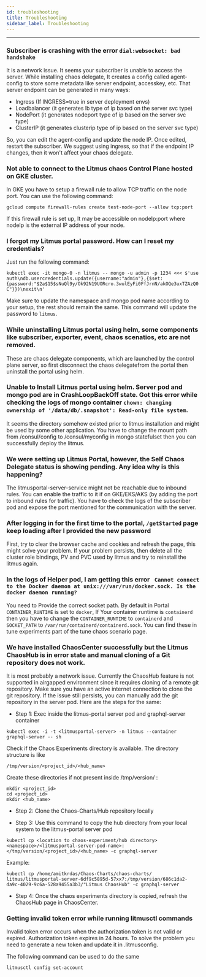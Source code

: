```yaml
---
id: troubleshooting
title: Troubleshooting
sidebar_label: Troubleshooting
---
```


---

### Subscriber is crashing with the error `dial:websocket: bad handshake`

It is a network issue. It seems your subscriber is unable to access the server.
While installing chaos delegate, It creates a config called agent-config to store some metadata like server endpoint, accesskey, etc. That server endpoint can be generated in many ways:

- Ingress (If INGRESS=true in server deployment envs)
- Loadbalancer (it generates lb type of ip based on the server svc type)
- NodePort (it generates nodeport type of ip based on the server svc type)
- ClusterIP (it generates clusterip type of ip based on the server svc type)

So, you can edit the agent-config and update the node IP. Once edited, restart the subscriber.
We suggest using ingress, so that if the endpoint IP changes, then it won't affect your chaos delegate.

### Not able to connect to the Litmus chaos Control Plane hosted on GKE cluster.

In GKE you have to setup a firewall rule to allow TCP traffic on the node port. You can use the following command:

`gcloud compute firewall-rules create test-node-port --allow tcp:port`

If this firewall rule is set up, It may be accessible on nodeIp:port where nodeIp is the external IP address of your node.

### I forgot my Litmus portal password. How can I reset my credentials?

Just run the following command:

`kubectl exec -it mongo-0 -n litmus -- mongo -u admin -p 1234 <<< $'use auth\ndb.usercredentials.update({username:"admin"},{$set:{password:"$2a$15$sNuQl9y/Ok92N19UORcro.3wulEyFi0FfJrnN/akOQe3uxTZAzQ0C"}})\nexit\n'`

Make sure to update the namespace and mongo pod name according to your setup, the rest should remain the same. This command will update the password to `litmus`.

### While uninstalling Litmus portal using helm, some components like subscriber, exporter, event, chaos scenatios, etc are not removed.

These are chaos delegate components, which are launched by the control plane server, so first disconnect the chaos delegatefrom the portal then uninstall the portal using helm.

### Unable to Install Litmus portal using helm. Server pod and mongo pod are in CrashLoopBackOff state. Got this error while checking the logs of mongo container `chown: changing ownership of '/data/db/.snapshot': Read-only file system`.

It seems the directory somehow existed prior to litmus installation and might be used by some other application.
You have to change the mount path from /consul/config to /consul/myconfig in mongo statefulset then you can successfully deploy the litmus.

### We were setting up Litmus Portal, however, the Self Chaos Delegate status is showing pending. Any idea why is this happening?

The litmusportal-server-service might not be reachable due to inbound rules. You can enable the traffic to it if on GKE/EKS/AKS (by adding the port to inbound rules for traffic).
You have to check the logs of the subscriber pod and expose the port mentioned for the communication with the server.

### After logging in for the first time to the portal, `/getStarted` page keep loading after I provided the new password

First, try to clear the browser cache and cookies and refresh the page, this might solve your problem.
If your problem persists, then delete all the cluster role bindings, PV and PVC used by litmus and try to reinstall the litmus again.

### In the logs of Helper pod, I am getting this error ` Cannot connect to the Docker daemon at unix:///var/run/docker.sock. Is the docker daemon running?`

You need to Provide the correct socket path. By default in Portal `CONTAINER_RUNTIME` is set to `docker`,
If Your container runtime is `containerd` then you have to change the `CONTAINER_RUNTIME` to `containerd` and `SOCKET_PATH` to `/var/run/containerd/containerd.sock`.
You can find these in tune experiments part of the tune chaos scenario page.

### We have installed ChaosCenter successfully but the Litmus ChaosHub is in error state and manual cloning of a Git repository does not work.

It is most probably a network issue. Currently the ChaosHub feature is not supported in airgapped environment since it requires cloning of a remote git repository. Make sure you have an active internet connection to clone the git repository. If the issue still persists, you can manually add the git repository in the server pod. Here are the steps for the same:

- Step 1: Exec inside the litmus-portal server pod and graphql-server container

```
kubectl exec -i -t <litmusportal-server> -n litmus --container graphql-server -- sh
```

Check if the Chaos Experiments directory is available. The directory structure is like

```
/tmp/version/<project_id>/<hub_name>
```

Create these directories if not present inside /tmp/version/ :

```
mkdir <project_id>
cd <project_id>
mkdir <hub_name>
```

- Step 2: Clone the Chaos-Charts/Hub repository locally

- Step 3: Use this command to copy the hub directory from your local system to the litmus-portal server pod

```
kubectl cp <location to chaos-experiment/hub directory> <namespace>/<litmusportal-server-pod-name>:</tmp/version/<project_id>/<hub_name> -c graphql-server
```

Example:

```
kubectl cp /home/amitkrdas/Chaos-Charts/chaos-charts/  litmus/litmusportal-server-6df9c5895d-57xx7:/tmp/version/686c1da2-da9c-4029-9c6a-528a9455a3b3/"Litmus ChaosHub" -c graphql-server
```

- Step 4: Once the chaos experiments directory is copied, refresh the ChaosHub page in ChaosCenter.

### Getting invalid token error while running litmusctl commands

Invalid token error occurs when the authorization token is not valid or expired. Authorization token expires in 24 hours. To solve the problem you need to generate a new token and update it in
.litmusconfig.

The following command can be used to do the same

```
litmusctl config set-account
```
